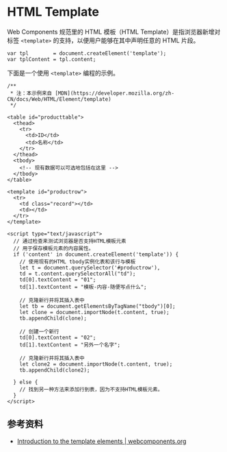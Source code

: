 # HTML Template

Web Components 规范里的 HTML 模板（HTML Template）是指浏览器新增对标签 `<template>` 的支持，以便用户能够在其中声明任意的 HTML 片段。

```
var tpl        = document.createElement('template');
var tplContent = tpl.content;
```


下面是一个使用 `<template>` 编程的示例。

```
/**
 * 注：本示例来自 [MDN](https://developer.mozilla.org/zh-CN/docs/Web/HTML/Element/template)
 */

<table id="producttable">
  <thead>
    <tr>
      <td>ID</td>
      <td>名称</td>
    </tr>
  </thead>
  <tbody>
    <!-- 现有数据可以可选地包括在这里 -->
  </tbody>
</table>

<template id="productrow">
  <tr>
    <td class="record"></td>
    <td></td>
  </tr>
</template>

<script type="text/javascript">
  // 通过检查来测试浏览器是否支持HTML模板元素
  // 用于保存模板元素的内容属性。
  if ('content' in document.createElement('template')) {
    // 使用现有的HTML tbody实例化表和该行与模板
    let t = document.querySelector('#productrow'),
    td = t.content.querySelectorAll("td");
    td[0].textContent = "01";
    td[1].textContent = "模板-内容-随便写点什么";

    // 克隆新行并将其插入表中
    let tb = document.getElementsByTagName("tbody")[0];
    let clone = document.importNode(t.content, true);
    tb.appendChild(clone);

    // 创建一个新行
    td[0].textContent = "02";
    td[1].textContent = "另外一个名字";

    // 克隆新行并将其插入表中
    let clone2 = document.importNode(t.content, true);
    tb.appendChild(clone2);

  } else {
    // 找到另一种方法来添加行到表，因为不支持HTML模板元素。
  }
</script>
```


## 参考资料

+ [Introduction to the template elements | webcomponents.org](https://www.webcomponents.org/community/articles/introduction-to-template-element)
